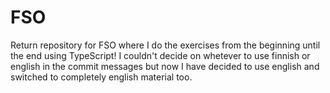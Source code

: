 # FSO
Return repository for FSO where I do the exercises from the beginning until the end using TypeScript! I couldn't decide on whetever to use finnish or english in the commit messages but now I have decided to use english and switched to completely english material too.
